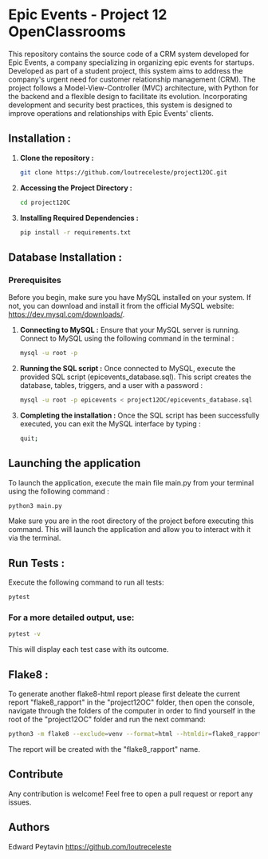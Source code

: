 # Epic Events - Project 12 OpenClassrooms

This repository contains the source code of a CRM system developed for Epic Events, a company specializing in organizing epic events for startups. Developed as part of a student project, this system aims to address the company's urgent need for customer relationship management (CRM). The project follows a Model-View-Controller (MVC) architecture, with Python for the backend and a flexible design to facilitate its evolution. Incorporating development and security best practices, this system is designed to improve operations and relationships with Epic Events' clients.

## Installation :

1. **Clone the repository :** 
    ```bash
    git clone https://github.com/loutreceleste/project12OC.git
    ```

2. **Accessing the Project Directory :** 
    ```bash
    cd project12OC
    ```

3. **Installing Required Dependencies :** 
    ```bash
    pip install -r requirements.txt
    ```

## Database Installation :

### Prerequisites

Before you begin, make sure you have MySQL installed on your system. If not, you can download and install it from the official MySQL website: https://dev.mysql.com/downloads/.

1. **Connecting to MySQL :** Ensure that your MySQL server is running. Connect to MySQL using the following command in the terminal :
    ```bash
    mysql -u root -p
    ```

2. **Running the SQL script :** Once connected to MySQL, execute the provided SQL script (epicevents_database.sql). This script creates the database, tables, triggers, and a user with a password :
    ```bash
    mysql -u root -p epicevents < project12OC/epicevents_database.sql
    ```

3. **Completing the installation :** Once the SQL script has been successfully executed, you can exit the MySQL interface by typing :
    ```bash
    quit;
    ```
## Launching the application

To launch the application, execute the main file main.py from your terminal using the following command :
```bash
python3 main.py
```
Make sure you are in the root directory of the project before executing this command. This will launch the application and allow you to interact with it via the terminal.

## Run Tests :

Execute the following command to run all tests:

   ```bash
   pytest
   ```
### For a more detailed output, use:

   ```bash
   pytest -v
   ```
This will display each test case with its outcome.

## Flake8 :

To generate another flake8-html report please first deleate the current report "flake8_rapport" in the "project12OC" folder, then open the console, navigate through the folders of the computer in order to find yourself in the root of the "project12OC" folder and run the next command:

```bash
python3 -m flake8 --exclude=venv --format=html --htmldir=flake8_rapport
```
The report will be created with the "flake8_rapport" name.

## Contribute

Any contribution is welcome! Feel free to open a pull request or report any issues.

## Authors

Edward Peytavin https://github.com/loutreceleste
